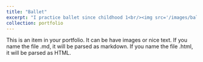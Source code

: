 ```yaml
---
title: "Ballet"
excerpt: "I practice ballet since childhood 1<br/><img src='/images/ballet.jpg'>"
collection: portfolio
---
```


This is an item in your portfolio. It can be have images or nice text. If you name the file .md, it will be parsed as markdown. If you name the file .html, it will be parsed as HTML. 
